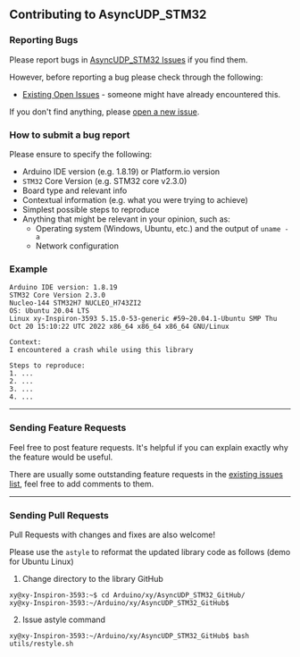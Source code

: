 ## Contributing to AsyncUDP_STM32

### Reporting Bugs

Please report bugs in [AsyncUDP_STM32 Issues](https://github.com/khoih-prog/AsyncUDP_STM32/issues) if you find them.

However, before reporting a bug please check through the following:

* [Existing Open Issues](https://github.com/khoih-prog/AsyncUDP_STM32/issues) - someone might have already encountered this.

If you don't find anything, please [open a new issue](https://github.com/khoih-prog/AsyncUDP_STM32/issues/new).

### How to submit a bug report

Please ensure to specify the following:

* Arduino IDE version (e.g. 1.8.19) or Platform.io version
* `STM32` Core Version (e.g. STM32 core v2.3.0)
* Board type and relevant info
* Contextual information (e.g. what you were trying to achieve)
* Simplest possible steps to reproduce
* Anything that might be relevant in your opinion, such as:
  * Operating system (Windows, Ubuntu, etc.) and the output of `uname -a`
  * Network configuration


### Example

```
Arduino IDE version: 1.8.19
STM32 Core Version 2.3.0
Nucleo-144 STM32H7 NUCLEO_H743ZI2
OS: Ubuntu 20.04 LTS
Linux xy-Inspiron-3593 5.15.0-53-generic #59~20.04.1-Ubuntu SMP Thu Oct 20 15:10:22 UTC 2022 x86_64 x86_64 x86_64 GNU/Linux

Context:
I encountered a crash while using this library

Steps to reproduce:
1. ...
2. ...
3. ...
4. ...
```

---

### Sending Feature Requests

Feel free to post feature requests. It's helpful if you can explain exactly why the feature would be useful.

There are usually some outstanding feature requests in the [existing issues list](https://github.com/khoih-prog/AsyncUDP_STM32/issues?q=is%3Aopen+is%3Aissue+label%3Aenhancement), feel free to add comments to them.

---

### Sending Pull Requests

Pull Requests with changes and fixes are also welcome!

Please use the `astyle` to reformat the updated library code as follows (demo for Ubuntu Linux)

1. Change directory to the library GitHub

```
xy@xy-Inspiron-3593:~$ cd Arduino/xy/AsyncUDP_STM32_GitHub/
xy@xy-Inspiron-3593:~/Arduino/xy/AsyncUDP_STM32_GitHub$
```

2. Issue astyle command

```
xy@xy-Inspiron-3593:~/Arduino/xy/AsyncUDP_STM32_GitHub$ bash utils/restyle.sh
```

